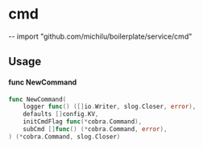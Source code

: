 # cmd
--
    import "github.com/michilu/boilerplate/service/cmd"


## Usage

#### func  NewCommand

```go
func NewCommand(
	logger func() ([]io.Writer, slog.Closer, error),
	defaults []config.KV,
	initCmdFlag func(*cobra.Command),
	subCmd []func() (*cobra.Command, error),
) (*cobra.Command, slog.Closer)
```
